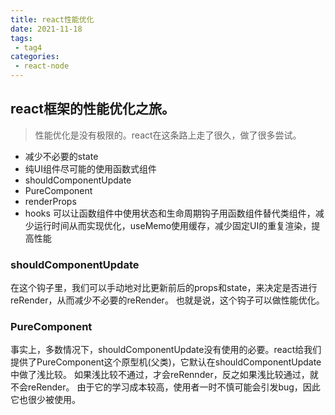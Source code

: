 ```yaml
---
title: react性能优化
date: 2021-11-18
tags:
 - tag4
categories: 
 - react-node
---
```



##  react**框架的性能优化之旅**。

> 性能优化是没有极限的。react在这条路上走了很久，做了很多尝试。

- 减少不必要的state
- 纯UI组件尽可能的使用函数式组件
- shouldComponentUpdate
- PureComponent
- renderProps
- hooks 可以让函数组件中使用状态和生命周期钩子用函数组件替代类组件，减少运行时间从而实现优化，useMemo使用缓存，减少固定UI的重复渲染，提高性能

### shouldComponentUpdate

在这个钩子里，我们可以手动地对比更新前后的props和state，来决定是否进行reRender，从而减少不必要的reRender。 也就是说，这个钩子可以做性能优化。

### PureComponent

事实上，多数情况下，shouldComponentUpdate没有使用的必要。react给我们提供了PureComponent这个原型机(父类)，它默认在shouldComponentUpdate中做了浅比较。 如果浅比较不通过，才会reRennder，反之如果浅比较通过，就不会reRender。 由于它的学习成本较高，使用者一时不慎可能会引发bug，因此它也很少被使用。